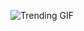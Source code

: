 ![Trending GIF](https://media4.giphy.com/media/v1.Y2lkPThiYjIxNzcydXlnZ2Z0a2J5bWd1c2V0d2pmanFkM242bGdrcG9nOHpsb3Q2bW9vbyZlcD12MV9naWZzX3NlYXJjaCZjdD1n/MT5UUV1d4CXE2A37Dg/giphy.gif)
